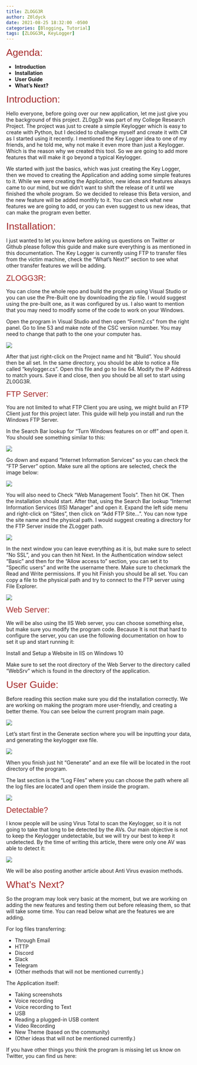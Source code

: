 ```yaml
---
title: ZLOGG3R
author: Z0ldyck
date: 2021-08-25 18:32:00 -0500
categories: [Blogging, Tutorial]
tags: [ZLOGG3R, KeyLogger]
---
```


<html>
<p><span style="font-size:20pt;font-family:Arial;color:#a52a2a;background-color:transparent;font-weight:400;font-style:normal;font-variant:normal;text-decoration:none;vertical-align:baseline;white-space:pre;white-space:pre-wrap;">Agenda:</span></p>
</html>

- **Introduction**
- **Installation**
- **User Guide**
- **What’s Next?**


<html>
<p><span style="font-size:20pt;font-family:Arial;color:#a52a2a;background-color:transparent;font-weight:400;font-style:normal;font-variant:normal;text-decoration:none;vertical-align:baseline;white-space:pre;white-space:pre-wrap;">Introduction:</span></p>
</html>

Hello everyone, before going over our new application, let me just give you the background of this project. ZL0gg3r was part of my College Research Project. The project was just to create a simple Keylogger which is easy to create with Python, but I decided to challenge myself and create it with C# as I started using it recently. I mentioned the Key Logger idea to one of my friends, and he told me, why not make it even more than just a Keylogger. Which is the reason why we created this tool. So we are going to add more features that will make it go beyond a typical Keylogger.


We started with just the basics, which was just creating the Key Logger, then we moved to creating the Application and adding some simple features to it. While we were creating the Application, new ideas and features always came to our mind, but we didn’t want to shift the release of it until we finished the whole program. So we decided to release this Beta version, and the new feature will be added monthly to it. You can check what new features we are going to add, or you can even suggest to us new ideas, that can make the program even better.


<html>
<p><span style="font-size:20pt;font-family:Arial;color:#a52a2a;background-color:transparent;font-weight:400;font-style:normal;font-variant:normal;text-decoration:none;vertical-align:baseline;white-space:pre;white-space:pre-wrap;">Installation:</span></p>
</html>

I just wanted to let you know before asking us questions on Twitter or Github please follow this guide and make sure everything is as mentioned in this documentation. The Key Logger is currently using FTP to transfer files from the victim machine, check the “What’s Next?” section to see what other transfer features we will be adding.

<html>
<p><span style="font-size:16pt;font-family:Arial;color:#a52a2a;background-color:transparent;font-weight:400;font-style:normal;font-variant:normal;text-decoration:none;vertical-align:baseline;white-space:pre;white-space:pre-wrap;">ZLOGG3R:</span></p>
</html>

You can clone the whole repo and build the program using Visual Studio or you can use the Pre-Built one by downloading the zip file. I would suggest using the pre-built one, as it was configured by us. I also want to mention that you may need to modify some of the code to work on your Windows.

Open the program in Visual Studio and then open “Form2.cs” from the right panel. Go to line 53 and make note of the CSC version number. You may need to change that path to the one your computer has.

![](../../images/ZLOGG3R/5.png)

After that just right-click on the Project name and hit “Build”. You should then be all set.
In the same directory, you should be able to notice a file called “keylogger.cs”. Open this file and go to line 64. Modify the IP Address to match yours. Save it and close, then you should be all set to start using ZL0GG3R.


<html>
<p><span style="font-size:16pt;font-family:Arial;color:#a52a2a;background-color:transparent;font-weight:400;font-style:normal;font-variant:normal;text-decoration:none;vertical-align:baseline;white-space:pre;white-space:pre-wrap;">FTP Server:</span></p>
</html>

You are not limited to what FTP Client you are using, we might build an FTP Client just for this project later. This guide will help you install and run the Windows FTP Server.


In the Search Bar lookup for “Turn Windows features on or off” and open it. You should see something similar to this:

![](../../images/ZLOGG3R/1.png)


Go down and expand “Internet Information Services” so you can check the “FTP Server” option. Make sure all the options are selected, check the image below:

![](../../images/ZLOGG3R/2.png)

You will also need to Check “Web Management Tools”. Then hit OK. Then the installation should start. After that, using the Search Bar lookup “Internet Information Services (IIS) Manager” and open it. Expand the left side menu and right-click on “Sites”, then click on “Add FTP Site…”. You can now type the site name and the physical path. I would suggest creating a directory for the FTP Server inside the ZLogger path.


![](../../images/ZLOGG3R/3.png)


In the next window you can leave everything as it is, but make sure to select “No SSL”, and you can then hit Next. In the Authentication window select “Basic” and then for the “Allow access to” section, you can set it to “Specific users” and write the username there. Make sure to checkmark the Read and Write permissions. If you hit Finish you should be all set. You can copy a file to the physical path and try to connect to the FTP server using File Explorer.

![](../../images/ZLOGG3R/4.png)

<html>
<p><span style="font-size:16pt;font-family:Arial;color:#a52a2a;background-color:transparent;font-weight:400;font-style:normal;font-variant:normal;text-decoration:none;vertical-align:baseline;white-space:pre;white-space:pre-wrap;">Web Server:</span></p>
</html>

We will be also using the IIS Web server, you can choose something else, but make sure you modify the program code. Because It is not that hard to configure the server, you can use the following documentation on how to set it up and start running it:

Install and Setup a Website in IIS on Windows 10

Make sure to set the root directory of the Web Server to the directory called “WebSrv” which is found in the directory of the application.

<html>
<p><span style="font-size:20pt;font-family:Arial;color:#a52a2a;background-color:transparent;font-weight:400;font-style:normal;font-variant:normal;text-decoration:none;vertical-align:baseline;white-space:pre;white-space:pre-wrap;">User Guide:</span></p>
</html>


Before reading this section make sure you did the installation correctly. We are working on making the program more user-friendly, and creating a better theme. You can see below the current program main page.


![](../../images/ZLOGG3R/z1.png)


Let’s start first in the Generate section where you will be inputting your data, and generating the keylogger exe file.

![](../../images/ZLOGG3R/z2.png)

When you finish just hit “Generate” and an exe file will be located in the root directory of the program.


The last section is the “Log Files” where you can choose the path where all the log files are located and open them inside the program.

![](../../images/ZLOGG3R/z3.png)


<html>
<p><span style="font-size:16pt;font-family:Arial;color:#a52a2a;background-color:transparent;font-weight:400;font-style:normal;font-variant:normal;text-decoration:none;vertical-align:baseline;white-space:pre;white-space:pre-wrap;">Detectable?</span></p>
</html>


I know people will be using Virus Total to scan the Keylogger, so it is not going to take that long to be detected by the AVs. Our main objective is not to keep the Keylogger undetectable, but we will try our best to keep it undetected. By the time of writing this article, there were only one AV was able to detect it:

![](../../images/ZLOGG3R/z4.png)

We will be also posting another article about Anti Virus evasion methods.


<html>
<p><span style="font-size:20pt;font-family:Arial;color:#a52a2a;background-color:transparent;font-weight:400;font-style:normal;font-variant:normal;text-decoration:none;vertical-align:baseline;white-space:pre;white-space:pre-wrap;">What’s Next?</span></p>
</html>

So the program may look very basic at the moment, but we are working on adding the new features and testing them out before releasing them, so that will take some time. You can read below what are the features we are adding.


For log files transferring:

- Through Email
- HTTP
- Discord
- Slack
- Telegram
- (Other methods that will not be mentioned currently.)


The Application itself:

- Taking screenshots
- Voice recording
- Voice recording to Text
- USB
- Reading a plugged-in USB content
- Video Recording
- New Theme (based on the community)
- (Other ideas that will not be mentioned currently.)


If you have other things you think the program is missing let us know on Twitter, you can find us here:
